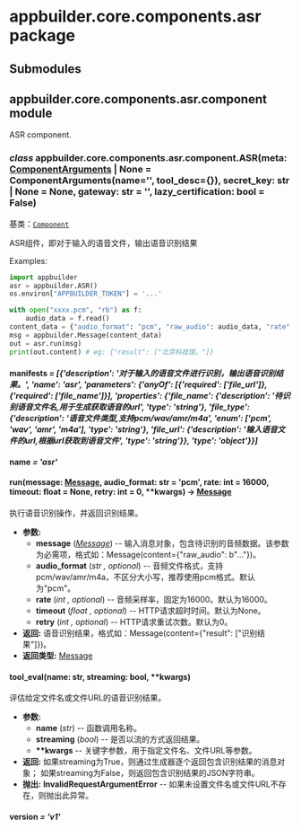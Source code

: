 # appbuilder.core.components.asr package

## Submodules

## appbuilder.core.components.asr.component module

ASR component.

### *class* appbuilder.core.components.asr.component.ASR(meta: [ComponentArguments](appbuilder.core.md#appbuilder.core.component.ComponentArguments) | None = ComponentArguments(name='', tool_desc={}), secret_key: str | None = None, gateway: str = '', lazy_certification: bool = False)

基类：[`Component`](appbuilder.core.md#appbuilder.core.component.Component)

ASR组件，即对于输入的语音文件，输出语音识别结果

Examples:

```python
import appbuilder
asr = appbuilder.ASR()
os.environ["APPBUILDER_TOKEN"] = '...'

with open("xxxx.pcm", "rb") as f:
    audio_data = f.read()
content_data = {"audio_format": "pcm", "raw_audio": audio_data, "rate": 16000}
msg = appbuilder.Message(content_data)
out = asr.run(msg)
print(out.content) # eg: {"result": ["北京科技馆。"]}
```

#### manifests *= [{'description': '对于输入的语音文件进行识别，输出语音识别结果。', 'name': 'asr', 'parameters': {'anyOf': [{'required': ['file_url']}, {'required': ['file_name']}], 'properties': {'file_name': {'description': '待识别语音文件名,用于生成获取语音的url', 'type': 'string'}, 'file_type': {'description': '语音文件类型,支持pcm/wav/amr/m4a', 'enum': ['pcm', 'wav', 'amr', 'm4a'], 'type': 'string'}, 'file_url': {'description': '输入语音文件的url,根据url获取到语音文件', 'type': 'string'}}, 'type': 'object'}}]*

#### name *= 'asr'*

#### run(message: [Message](appbuilder.core.md#appbuilder.core.message.Message), audio_format: str = 'pcm', rate: int = 16000, timeout: float = None, retry: int = 0, \*\*kwargs) → [Message](appbuilder.core.md#appbuilder.core.message.Message)

执行语音识别操作，并返回识别结果。

* **参数:**
  * **message** ([*Message*](appbuilder.core.md#appbuilder.core.message.Message)) -- 输入消息对象，包含待识别的音频数据。该参数为必需项，格式如：Message(content={"raw_audio": b"..."})。
  * **audio_format** (*str* *,* *optional*) -- 音频文件格式，支持pcm/wav/amr/m4a，不区分大小写，推荐使用pcm格式。默认为"pcm"。
  * **rate** (*int* *,* *optional*) -- 音频采样率，固定为16000。默认为16000。
  * **timeout** (*float* *,* *optional*) -- HTTP请求超时时间。默认为None。
  * **retry** (*int* *,* *optional*) -- HTTP请求重试次数。默认为0。
* **返回:**
  语音识别结果，格式如：Message(content={"result": ["识别结果"]})。
* **返回类型:**
  [Message](appbuilder.core.md#appbuilder.core.message.Message)

#### tool_eval(name: str, streaming: bool, \*\*kwargs)

评估给定文件名或文件URL的语音识别结果。

* **参数:**
  * **name** (*str*) -- 函数调用名称。
  * **streaming** (*bool*) -- 是否以流的方式返回结果。
  * **\*\*kwargs** -- 关键字参数，用于指定文件名、文件URL等参数。
* **返回:**
  如果streaming为True，则通过生成器逐个返回包含识别结果的消息对象；
  如果streaming为False，则返回包含识别结果的JSON字符串。
* **抛出:**
  **InvalidRequestArgumentError** -- 如果未设置文件名或文件URL不存在，则抛出此异常。

#### version *= 'v1'*
